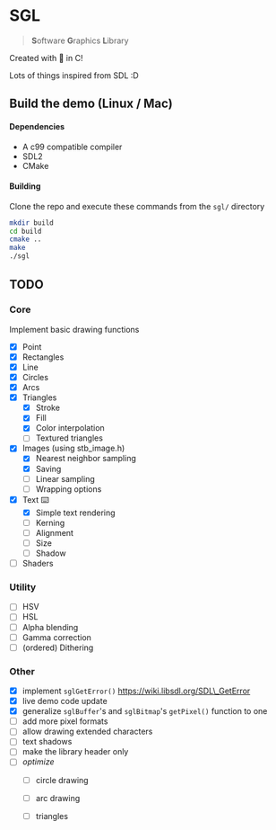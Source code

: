 # SGL

> **S**oftware **G**raphics **L**ibrary

Created with 🤕 in C!

Lots of things inspired from SDL :D

## Build the demo (Linux / Mac)

#### Dependencies

* A c99 compatible compiler
* SDL2
* CMake

#### Building

Clone the repo and execute these commands from the `sgl/` directory

```bash
mkdir build
cd build
cmake ..
make
./sgl
```

## TODO

### Core

Implement basic drawing functions

* [x] Point
* [x] Rectangles
* [x] Line
* [x] Circles
* [x] Arcs
* [x] Triangles
	* [x] Stroke
	* [x] Fill
	* [x] Color interpolation
	* [ ] Textured triangles
* [x] Images (using stb_image.h)
	* [x] Nearest neighbor sampling
	* [x] Saving
	* [ ] Linear sampling
	* [ ] Wrapping options
* [x] Text ⌨️
	* [x] Simple text rendering
	* [ ] Kerning
	* [ ] Alignment
	* [ ] Size
	* [ ] Shadow
* [ ] Shaders

### Utility

* [ ] HSV
* [ ] HSL
* [ ] Alpha blending
* [ ] Gamma correction
* [ ] (ordered) Dithering

### Other

* [x] implement `sglGetError()` <https://wiki.libsdl.org/SDL\_GetError>
* [x] live demo code update
* [x] generalize `sglBuffer`'s and `sglBitmap`'s `getPixel()` function to one
* [ ] add more pixel formats
* [ ] allow drawing extended characters
* [ ] text shadows
* [ ] make the library header only
* [ ] *optimize*
	* [ ] circle drawing
	* [ ] arc drawing
	* [ ] triangles

